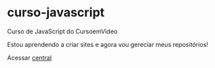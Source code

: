 # curso-javascript
 Curso de JavaScript do CursoemVideo

Estou aprendendo a criar sites e agora vou gereciar meus repositórios!

Acessar <a href="https://joao8victor8santana.github.io/central/pag-central.html">central</a>